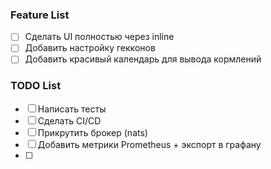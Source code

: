 ### Feature List

- [ ] Сделать UI полностью через inline
- [ ] Добавить настройку гекконов
- [ ] Добавить красивый календарь для вывода кормлений

### TODO List

- [ ] Написать тесты
- [ ] Сделать CI/CD
- [ ] Прикрутить брокер (nats)
- [ ] Добавить метрики Prometheus + экспорт в графану
- [ ]